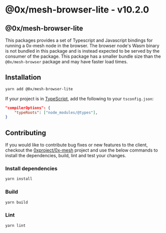 # @0x/mesh-browser-lite - v10.2.0

## @0x/mesh-browser-lite

This packages provides a set of Typescript and Javascript bindings for running a
0x-mesh node in the browser. The browser node's Wasm binary is not bundled in
this package and is instead expected to be served by the consumer of the package.
This package has a smaller bundle size than the `@0x/mesh-browser` package and
may have faster load times.

## Installation

```bash
yarn add @0x/mesh-browser-lite
```

If your project is in [TypeScript](https://www.typescriptlang.org/), add the following to your `tsconfig.json`:

```json
"compilerOptions": {
    "typeRoots": ["node_modules/@types"],
}
```

## Contributing

If you would like to contribute bug fixes or new features to the client, checkout the [0xproject/0x-mesh](https://github.com/0xProject/0x-mesh) project and use the below commands to install the dependencies, build, lint and test your changes.

### Install dependencies

```bash
yarn install
```

### Build

```bash
yarn build
```

### Lint

```bash
yarn lint
```
